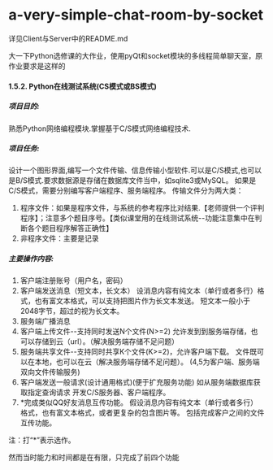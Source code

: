 # a-very-simple-chat-room-by-socket

详见Client与Server中的README.md

大一下Python选修课的大作业，使用pyQt和socket模块的多线程简单聊天室，原作业要求是这样的

#### 1.5.2.	Python在线测试系统(CS模式或BS模式)
##### 项目目的:
熟悉Python网络编程模块.掌握基于C/S模式网络编程技术.

##### 项目任务:
设计一个图形界面,编写一个文件传输、信息传输小型软件.可以是C/S模式,也可以是B/S模式.要求数据源是存储在数据库文件当中，如sqlite3或MySQL。
如果是C/S模式，需要分别编写客户端程序、服务端程序。
传输文件分为两大类：
1.	程序文件：如果是程序文件，与系统的参考程序比对结果.【老师提供一个评判程序】；注意多个题目序号。【类似课堂用的在线测试系统--功能注意集中在判断各个题目程序解答正确性】
2.	非程序文件：主要是记录

##### 主要操作内容:
1.	客户端注册账号（用户名，密码）
2.	客户端发送消息（短文本，长文本）
设消息内容有纯文本（单行或者多行）格式，也有富文本格式，可以支持把图片作为长文本发送。
短文本一般小于2048字节，超过的视为长文本。
3.	服务端广播消息
4.	客户端上传文件--支持同时发送N个文件(N>=2)
允许发到到服务端存储，也可以存储到云（url）。（解决服务端存储不足问题）
5.	服务端共享文件--支持同时共享K个文件(K>=2)，允许客户端下载。
文件既可以在本地，也可以在云（解决服务端存储不足问题）。
(4,5为客户端、服务端双向文件传输服务)
6.	客户端发送一般请求(设计通用格式)(便于扩充服务功能)
如从服务端数据库获取指定查询请求
开发C/S服务器、客户端程序。
7.	*完成类似QQ好友消息互传功能。
假设消息内容有纯文本（单行或者多行）格式，也有富文本格式，或者更复杂的包含图片等。
包括完成客户之间的文件互传功能。

注：打“*”表示选作。

然而当时能力和时间都是在有限，只完成了前四个功能
